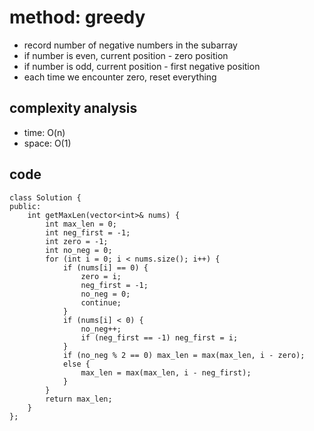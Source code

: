 # method: greedy
- record number of negative numbers in the subarray
- if number is even, current position - zero position
- if number is odd, current position - first negative position
- each time we encounter zero, reset everything

## complexity analysis
- time: O(n)
- space: O(1)

## code
```
class Solution {
public:
    int getMaxLen(vector<int>& nums) {
        int max_len = 0;
        int neg_first = -1;
        int zero = -1;
        int no_neg = 0;
        for (int i = 0; i < nums.size(); i++) {
            if (nums[i] == 0) {
                zero = i;
                neg_first = -1;
                no_neg = 0;
                continue;
            }
            if (nums[i] < 0) {
                no_neg++;
                if (neg_first == -1) neg_first = i;
            }
            if (no_neg % 2 == 0) max_len = max(max_len, i - zero);
            else {
                max_len = max(max_len, i - neg_first);
            }
        }
        return max_len;
    }
};
```
